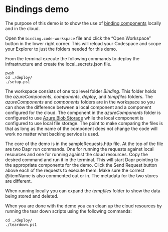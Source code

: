 # Bindings demo

The purpose of this demo is to show the use of [binding components](https://docs.dapr.io/developing-applications/building-blocks/bindings/) locally and in the cloud. 

Open the `binding.code-workspace` file and click the “Open Workspace” button in the lower right corner. This will reload your Codespace and scope your Explorer to just the folders needed for this demo. 

From the terminal execute the following commands to deploy the infrastructure and create the local_secrets.json file. 

```
pwsh
cd ./deploy/
./setup.ps1
``` 

The workspace consists of one top level folder _Binding_. This folder holds the _azureComponents_, _components_, _deploy_, and _tempfiles_ folders. The _azureComponents_ and _components_ folders are in the workspace so you can show the difference between a local component and a component configured for the cloud. The component in the _azureComponents_ folder is configured to use [Azure Blob Storage](https://docs.dapr.io/reference/components-reference/supported-bindings/blobstorage/) while the local component is configured to use local file storage. The point to make comparing the files is that as long as the name of the component does not change the code will work no matter what backing service is used. 

The core of the demo is in the sampleRequests.http file. At the top of the file are two Dapr run commands. One for running the requests against local resources and one for running against the cloud resources. Copy the desired command and run it in the terminal. This will start Dapr pointing to the appropriate components for the demo. Click the Send Request button above each of the requests to execute them. Make sure the correct @itemName is also commented out or in. The metadata for the two stores are different.

When running locally you can expand the _tempfiles_ folder to show the data being stored and deleted.

When you are done with the demo you can clean up the cloud resources by running the tear down scripts using the following commands: 

```
cd ./deploy/
./teardown.ps1
```